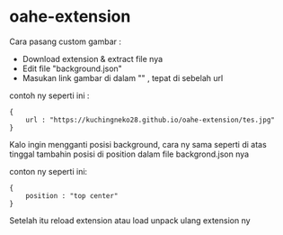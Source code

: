 # oahe-extension

Cara pasang custom gambar :

- Download extension & extract file nya
- Edit file "background.json"
- Masukan link gambar di dalam "" , tepat di sebelah url

contoh ny seperti ini :

```
{
    url : "https://kuchingneko28.github.io/oahe-extension/tes.jpg"
}
```

Kalo ingin mengganti posisi background, cara ny sama seperti di atas tinggal tambahin posisi di position dalam file backgrond.json nya

conton ny seperti ini:

```
{
    position : "top center"
}
```

Setelah itu reload extension atau load unpack ulang extension ny
